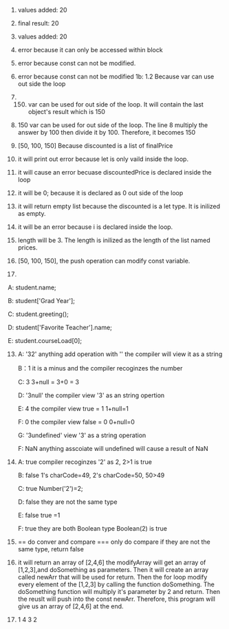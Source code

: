 1. values added: 20
2. final result: 20
3. values added: 20
4. error because it can only be accessed within block
5. error because const can not be modified.
6. error because const can not be modified
1b:
1.2 Because var can use out side the loop
2. 150. var can be used for out side of the loop. It will contain the last object's result which is 150
3. 150 var can be used for out side of the loop. The line 8 multiply the answer by 100 then divide it by 100. Therefore, it becomes 150
4. [50, 100, 150] Because discounted is a list of finalPrice
5. it will print out error because let is only vaild inside the loop. 
6. it will cause an error becuase discountedPrice is declared inside the loop
7. it will be 0; because it is declared as 0 out side of the loop
8. it will return empty list because the discounted is a let type. It is inilized as empty.
9. it will be an error because i is declared inside the loop. 
10. length will be 3. The length is inilized as the length of the list named prices.
11. [50, 100, 150], the push operation can modify const variable. 

12. 
A: student.name;

B: student['Grad Year'];

C: student.greeting();

D: student['Favorite Teacher'].name;

E: student.courseLoad[0];

13. A: '32' anything add operation with '' the compiler will view it as a string

    B：1 it is a minus and the compiler recoginzes the number
    
    C: 3 3+null = 3+0 = 3
    
    D: '3null' the compiler view '3' as an string opertion
    
    E: 4 the compiler view true = 1 1+null=1
    
    F: 0 the compiler view false = 0 0+null=0
    
    G: '3undefined' view '3' as a string operation
    
    F: NaN anything asscoiate will undefined will cause a result of NaN
    
    
14. A: true compiler recoginzes '2' as 2, 2>1 is true

    B: false 1's charCode=49, 2's charCode=50, 50>49
    
    C: true Number('2')=2;
    
    D: false they are not the same type 
    
    E: false true =1 
    
    F: true they are both Boolean type Boolean(2) is true
    
15. == do conver and compare
    === only do compare if they are not the same type, return false
    
17. it will return an array of [2,4,6]
    the modifyArray will get an array of [1,2,3],and doSomething as parameters. Then it will create an array called newArr that will be used for return. Then the for loop modify every element of the [1,2,3] by calling the function doSomething. The doSomething function will multiply it's parameter by 2 and return. Then the reuslt will push into the const newArr. Therefore, this program will give us an array of [2,4,6] at the end. 
    
19. 1
    4
    3
    2
